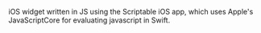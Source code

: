 iOS widget written in JS using the Scriptable iOS app, which uses Apple's JavaScriptCore for evaluating javascript in Swift.
